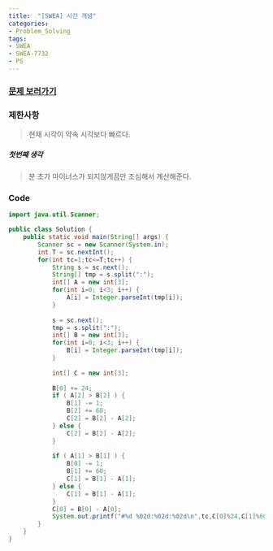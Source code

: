 ```yaml
---
title:  "[SWEA] 시간 개념"
categories:
- Problem_Solving
tags:
- SWEA
- SWEA-7732
- PS
---
```



### [문제 보러가기]( https://swexpertacademy.com/main/code/problem/problemDetail.do?contestProbId=AWrDLM0aRA8DFARG&categoryId=AWrDLM0aRA8DFARG&categoryType=CODE )



### 제한사항

>  현재 시각이 약속 시각보다 빠르다. 

##### 첫번째 생각

> 분 초가 마이너스가 되지않게끔만 조심해서 계산해준다.



### Code

```java
import java.util.Scanner;

public class Solution {
	public static void main(String[] args) {
		Scanner sc = new Scanner(System.in);
		int T = sc.nextInt();
		for(int tc=1;tc<=T;tc++) {
			String s = sc.next();
			String[] tmp = s.split(":");
			int[] A = new int[3];
			for(int i=0; i<3; i++) {
				A[i] = Integer.parseInt(tmp[i]);
			}
			
			s = sc.next();
			tmp = s.split(":");
			int[] B = new int[3];
			for(int i=0; i<3; i++) {
				B[i] = Integer.parseInt(tmp[i]);
			}
			
			int[] C = new int[3];
			
			B[0] += 24;
			if ( A[2] > B[2] ) {
				B[1] -= 1;
				B[2] += 60;
				C[2] = B[2] - A[2]; 
			} else {
				C[2] = B[2] - A[2];
			}
			
			if ( A[1] > B[1] ) {
				B[0] -= 1;
				B[1] += 60;
				C[1] = B[1] - A[1];
			} else {
				C[1] = B[1] - A[1];
			}
			C[0] = B[0] - A[0];
			System.out.printf("#%d %02d:%02d:%02d\n",tc,C[0]%24,C[1]%60,C[2]%60);
		}
	}
}
```

